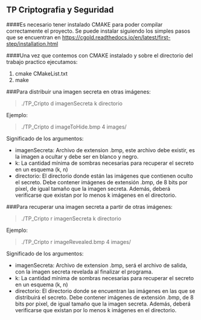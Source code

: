 ## TP Criptografia y Seguridad

####Es necesario tener instalado CMAKE para poder compilar correctamente el proyecto.
Se puede instalar siguiendo los simples pasos que se encuentran en https://cgold.readthedocs.io/en/latest/first-step/installation.html


####Una vez que contemos con CMAKE instalado y sobre el directorio del trabajo practico ejecutamos:
1) cmake CMakeList.txt
2) make

###Para distribuir una imagen secreta en otras imágenes:

> ./TP_Cripto d imagenSecreta k directorio

Ejemplo:
> ./TP_Cripto d imageToHide.bmp 4 images/

Significado de los argumentos:
- imagenSecreta: Archivo de extension .bmp, este archivo debe existir, es la imagen a ocultar y debe ser en blanco y negro.
- k: La cantidad mínima de sombras necesarias para
  recuperar el secreto en un esquema (k, n)
- directorio: El directorio donde están las imágenes que
  contienen oculto el secreto. Debe contener
  imágenes de extensión .bmp, de 8 bits por pixel, de igual tamaño que la imagen secreta.
  Además, deberá verificarse que existan por lo menos k imágenes en el directorio.

###Para recuperar una imagen secreta a partir de otras imágenes:

> ./TP_Cripto r imagenSecreta k directorio

Ejemplo:
> ./TP_Cripto r imageRevealed.bmp 4 images/

Significado de los argumentos:
- imagenSecreta: Archivo de extension .bmp, será el archivo de salida, con la imagen secreta revelada al finalizar el programa.
- k: La cantidad mínima de sombras necesarias para
  recuperar el secreto en un esquema (k, n)
- directorio: El directorio donde se encuentran las imágenes en las que se distribuirá el
  secreto. Debe contener
  imágenes de extensión .bmp, de 8 bits por pixel, de igual tamaño que la imagen secreta.
  Además, deberá verificarse que existan por lo menos k imágenes en el directorio.
  